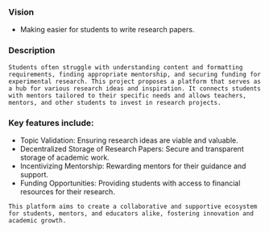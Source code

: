 ### Vision
- Making easier for students to write research papers.

### Description

```
Students often struggle with understanding content and formatting requirements, finding appropriate mentorship, and securing funding for experimental research. This project proposes a platform that serves as a hub for various research ideas and inspiration. It connects students with mentors tailored to their specific needs and allows teachers, mentors, and other students to invest in research projects.
```

### Key features include:

- Topic Validation: Ensuring research ideas are viable and valuable.
- Decentralized Storage of Research Papers: Secure and transparent storage of academic work.
- Incentivizing Mentorship: Rewarding mentors for their guidance and support.
- Funding Opportunities: Providing students with access to financial resources for their research.

```
This platform aims to create a collaborative and supportive ecosystem for students, mentors, and educators alike, fostering innovation and academic growth.
```
